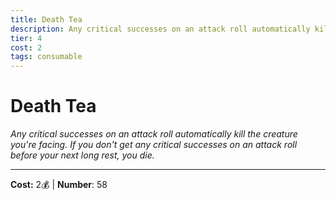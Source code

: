 ```yaml
---
title: Death Tea
description: Any critical successes on an attack roll automatically kill the creature you're facing. If you don't get any critical successes on an attack roll before your next long rest, you die.
tier: 4
cost: 2
tags: consumable
---
```

# Death Tea

_Any critical successes on an attack roll automatically kill the creature you're facing. If you don't get any critical successes on an attack roll before your next long rest, you die._

___
**Cost:** 2💰 | **Number**: 58
